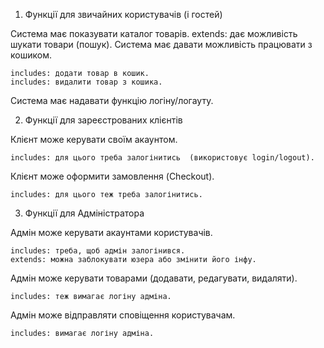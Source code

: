 1. Функції для звичайних користувачів (і гостей)

Система має показувати каталог товарів.
    extends: дає можливість шукати товари (пошук).
Система має давати можливість працювати з кошиком.

    includes: додати товар в кошик.
    includes: видалити товар з кошика.
Система має надавати функцію логіну/логауту.

2. Функції для зареєстрованих клієнтів

Клієнт може керувати своїм акаунтом.

    includes: для цього треба залогінитись  (використовує login/logout).
Клієнт може оформити замовлення (Checkout).

    includes: для цього теж треба залогінитись.

3. Функції для Адміністратора

Адмін може керувати акаунтами користувачів.

    includes: треба, щоб адмін залогінився.
    extends: можна заблокувати юзера або змінити його інфу.

Адмін може керувати товарами (додавати, редагувати, видаляти).

    includes: теж вимагає логіну адміна.

Адмін може відправляти сповіщення користувачам.
   
    includes: вимагає логіну адміна.